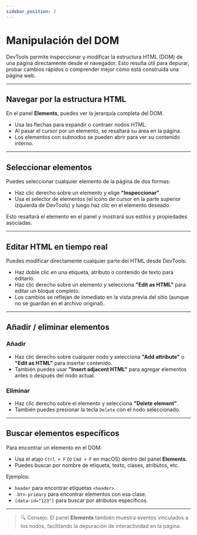 ```yaml
---
sidebar_position: 2
---
```


# Manipulación del DOM

DevTools permite inspeccionar y modificar la estructura HTML (DOM) de una página directamente desde el navegador. Esto resulta útil para depurar, probar cambios rápidos o comprender mejor cómo está construida una página web.

---

## Navegar por la estructura HTML

En el panel **Elements**, puedes ver la jerarquía completa del DOM.

- Usa las flechas para expandir o contraer nodos HTML.
- Al pasar el cursor por un elemento, se resaltará su área en la página.
- Los elementos con subnodos se pueden abrir para ver su contenido interno.

---

## Seleccionar elementos

Puedes seleccionar cualquier elemento de la página de dos formas:

- Haz clic derecho sobre un elemento y elige **"Inspeccionar"**.
- Usa el selector de elementos (el ícono de cursor en la parte superior izquierda de DevTools) y luego haz clic en el elemento deseado.

Esto resaltará el elemento en el panel y mostrará sus estilos y propiedades asociadas.

---

## Editar HTML en tiempo real

Puedes modificar directamente cualquier parte del HTML desde DevTools:

- Haz doble clic en una etiqueta, atributo o contenido de texto para editarlo.
- Haz clic derecho sobre un elemento y selecciona **"Edit as HTML"** para editar un bloque completo.
- Los cambios se reflejan de inmediato en la vista previa del sitio (aunque no se guardan en el archivo original).

---

## Añadir / eliminar elementos

### Añadir
- Haz clic derecho sobre cualquier nodo y selecciona **"Add attribute"** o **"Edit as HTML"** para insertar contenido.
- También puedes usar **"Insert adjacent HTML"** para agregar elementos antes o después del nodo actual.

### Eliminar
- Haz clic derecho sobre el elemento y selecciona **"Delete element"**.
- También puedes presionar la tecla `Delete` con el nodo seleccionado.

---

## Buscar elementos específicos

Para encontrar un elemento en el DOM:

- Usa el atajo `Ctrl + F` (o `Cmd + F` en macOS) dentro del panel **Elements**.
- Puedes buscar por nombre de etiqueta, texto, clases, atributos, etc.

Ejemplos:
- `header` para encontrar etiquetas `<header>`.
- `.btn-primary` para encontrar elementos con esa clase.
- `[data-id="123"]` para buscar por atributos específicos.

---

> 🔍 Consejo: El panel **Elements** también muestra eventos vinculados a los nodos, facilitando la depuración de interactividad en la página.
